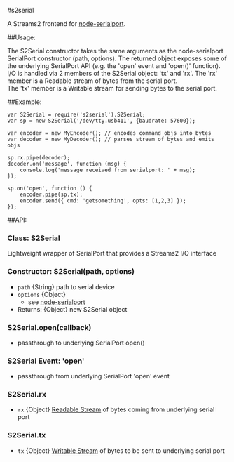 #s2serial

A Streams2 frontend for
[node-serialport](https://github.com/voodootikigod/node-serialport).

##Usage:

The S2Serial constructor takes the same arguments as the node-serialport
SerialPort constructor (path, options).  The returned object exposes some 
of the underlying SerialPort API (e.g. the 'open' event and 'open()' 
function).  I/O is handled via 2 members of the S2Serial object: 'tx' and 
'rx'.  The 'rx' member is a Readable stream of bytes from the serial port.  
The 'tx' member is a Writable stream for sending bytes to the serial port.


##Example:

	var S2Serial = require('s2serial').S2Serial;
	var sp = new S2Serial('/dev/tty.usb411', {baudrate: 57600});

	var encoder = new MyEncoder(); // encodes command objs into bytes
	var decoder = new MyDecoder(); // parses stream of bytes and emits objs

	sp.rx.pipe(decoder);
	decoder.on('message', function (msg) {
		console.log('message received from serialport: ' + msg);
	});

	sp.on('open', function () {
		encoder.pipe(sp.tx);
		encoder.send({ cmd: 'getsomething', opts: [1,2,3] });
	});

	
##API:

### Class: S2Serial
Lightweight wrapper of SerialPort that provides a Streams2 I/O interface

### Constructor: S2Serial(path, options)
* `path` {String} path to serial device
* `options` {Object}
    * see [node-serialport](https://github.com/voodootikigod/node-serialport)
* Returns: {Object} new S2Serial object

### S2Serial.open(callback)
* passthrough to underlying SerialPort open() 

### S2Serial Event: 'open'
* passthrough from underlying SerialPort 'open' event

### S2Serial.rx
* `rx` {Object} 
[Readable Stream](http://nodejs.org/api/stream.html#stream_class_stream_readable) 
of bytes coming from underlying serial port

### S2Serial.tx
* `tx` {Object} 
[Writable Stream](http://nodejs.org/api/stream.html#stream_class_stream_writable) 
of bytes to be sent to underlying serial port

